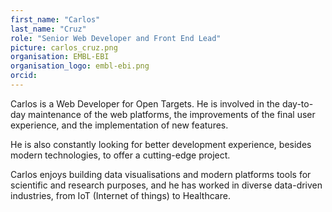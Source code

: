 ```yaml
---
first_name: "Carlos"
last_name: "Cruz"
role: "Senior Web Developer and Front End Lead"
picture: carlos_cruz.png
organisation: EMBL-EBI
organisation_logo: embl-ebi.png
orcid:
---
```


Carlos is a Web Developer for Open Targets. He is involved in the day-to-day maintenance of the web platforms, the improvements of the final user experience, and the implementation of new features.

He is also constantly looking for better development experience, besides modern technologies, to offer a cutting-edge project.

Carlos enjoys building data visualisations and modern platforms tools for scientific and research purposes, and he has worked in diverse data-driven industries, from IoT (Internet of things) to Healthcare.
